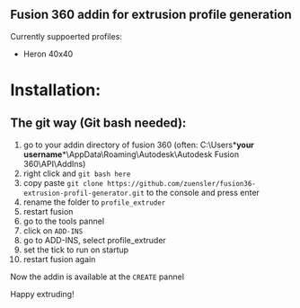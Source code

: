 ## Fusion 360 addin for extrusion profile generation

Currently suppoerted profiles:
- Heron 40x40

# Installation:

## The git way (Git bash needed):
1. go to your addin directory of fusion 360 (often: C:\Users\***your username***\AppData\Roaming\Autodesk\Autodesk Fusion 360\API\AddIns)
2. right click and `git bash here`
3. copy paste `git clone https://github.com/zuensler/fusion36-extrusion-profil-generator.git` to the console and press enter
4. rename the folder to `profile_extruder`
5. restart fusion
6. go to the tools pannel
7. click on `ADD-INS`
8. go to ADD-INS, select profile_extruder
9. set the tick to run on startup
10. restart fusion again

Now the addin is available at the `CREATE` pannel

Happy extruding!



